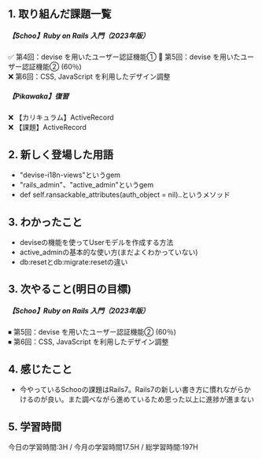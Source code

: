 ## 1. 取り組んだ課題一覧
##### 【Schoo】Ruby on Rails 入門（2023年版）
✅ 第4回：devise を用いたユーザー認証機能① 
🔺 第5回：devise を用いたユーザー認証機能② (60％)  
❌ 第6回：CSS, JavaScript を利用したデザイン調整   

##### 【Pikawaka】復習
❌ 【カリキュラム】ActiveRecord  
❌ 【課題】ActiveRecord  

## 2. 新しく登場した用語
- "devise-i18n-views"というgem
- "rails_admin"、"active_admin"というgem
- def self.ransackable_attributes(auth_object = nil)..というメソッド
  
## 3. わかったこと
- deviseの機能を使ってUserモデルを作成する方法
- active_adminの基本的な使い方(まだよくわかっていない)
- db:resetとdb:migrate:resetの違い

## 3. 次やること(明日の目標)
##### 【Schoo】Ruby on Rails 入門（2023年版） 
⏹ 第5回：devise を用いたユーザー認証機能② (60％)   
⏹ 第6回：CSS, JavaScript を利用したデザイン調整   

## 4. 感じたこと
- 今やっているSchooの課題はRails7。Rails7の新しい書き方に慣れながらかけるのが良い。また調べながら進めているため思った以上に進捗が進まない

## 5. 学習時間
今日の学習時間:3H / 今月の学習時間17.5H / 総学習時間:197H　
